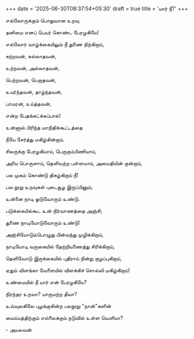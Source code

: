 +++
date = '2025-06-30T08:37:54+05:30'
draft = true
title = 'யார் நீ?'
+++

எல்லோருக்கும் பொதுவான உறவு

தனிமை எனப் பெயர் கொண்ட பேரழகியே! 

எல்லோர் வாழ்க்கையிலும் நீ துணை நிற்கிறாய், 

கற்றவன், கல்லாதவன், 

உற்றவன், அல்லாதவன், 

பெற்றவன், பெறாதவன், 

உயர்ந்தவன், தாழ்ந்தவன், 

பாமரன், உய்த்தவன், 

என்ற பேதங்கட்க்கப்பால்! 

உன்னால் பிரிந்த மாநிதிக்கூட்டத்தை 

நீயே சேர்த்து மகிழ்கின்றாய். 

சிலருக்கு பேரழகியாய், பெருகும்பிணியாய், 

அரிய பொருளாய், தெளிவற்ற பள்ளமாய், அமைதியின் குன்றாய், 

பல முகம் கொண்டு திகழ்கிறாய் நீ! 

பல நூறு உறவுகள் புடைசூழ இருப்பினும், 

உன்னை நாடி ஓடுவோரும் உண்டு. 

படுக்கையில்கூட உன் நிர்வாணத்தை அஞ்சி, 

துணை நாடியோடுவோரும் உண்டு! 

அஞ்சியோடும்பொழுது பின்வந்து முழிக்கிறாய், 

நாடியோடி வருகையில் தேற்றியணைத்து சிரிக்கிறாய், 

தெளிவோடு இருக்கையில் புதிராய் நின்று குழப்புகிறாய், 

ஏதும் விளங்கா வேளையில் விளக்கிச் சொல்லி மகிழ்கிறாய்! 

உண்மையில் நீ யார் என் பேரழகியே? 

நிரந்தர உறவா? யாருமற்ற தீவா? 

உவ்வுலகிலே புழங்குகின்ற பலநூறு "நான்"களின்

மைய்யத்திற்கும் எல்லைக்கும் நடுவில் உள்ள வெளியா?    

- அயலவன்

